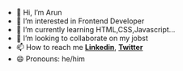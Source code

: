 - 👋 Hi, I’m Arun
- 👀 I’m interested in Frontend Developer
- 🌱 I’m currently learning  HTML,CSS,Javascript...
- 💞️ I’m looking to collaborate on my jobst
- 📫 How to reach me [**Linkedin**](https://www.linkedin.com/in/arun-ravi-6a7361284/), [**Twitter**](url)
- 😄 Pronouns: he/him

<!---
crcravi66/crcravi66 is a ✨ special ✨ repository because its `README.md` (this file) appears on your GitHub profile.
You can click the Preview link to take a look at your changes.
--->
